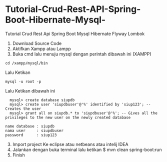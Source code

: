 # Tutorial-Crud-Rest-API-Spring-Boot-Hibernate-Mysql-
Tutorial Crud Rest Api Spring Boot Mysql Hibernate Flyway Lombok

1. Download Source Code
2. Aktifkan Xampp atau Lampp
3. Buka cmd lalu menuju mysql dengan perintah dibawah ini (XAMPP)
```
cd /xampp/mysql/bin
```
Lalu Ketikan
```
mysql -u root -p
```
Lalu Ketikan dibawah ini
```
  mysql> create database siupdb 
  mysql> create user 'siupdbuser'@'%' identified by 'siup123'; -- Creates the user
  mysql> grant all on siupdb.* to 'siupdbuser'@'%'; -- Gives all the privileges to the new user on the newly created database
```
```
name database : siupdb
nama user     : siupdbuser
password      : siup123
```
3. Import project Ke eclipse atau netbeans atau intelij IDEA
4. Jalankan dengan buka terminal lalu ketikan $ mvn clean spring-boot:run
5. Finish

